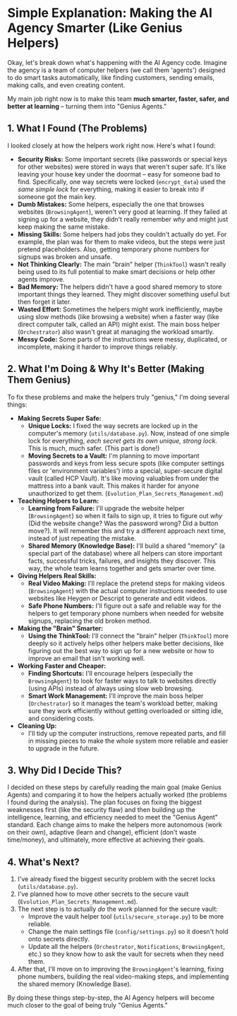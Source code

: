 # Simple Explanation: Making the AI Agency Smarter (Like Genius Helpers)

Okay, let's break down what's happening with the AI Agency code. Imagine the agency is a team of computer helpers (we call them 'agents') designed to do smart tasks automatically, like finding customers, sending emails, making calls, and even creating content.

My main job right now is to make this team **much smarter, faster, safer, and better at learning** – turning them into "Genius Agents."

## 1. What I Found (The Problems)

I looked closely at how the helpers work right now. Here's what I found:

*   **Security Risks:** Some important secrets (like passwords or special keys for other websites) were stored in ways that weren't super safe. It's like leaving your house key under the doormat – easy for someone bad to find. Specifically, one way secrets were locked (`encrypt_data`) used the *same simple lock* for everything, making it easier to break into if someone got the main key.
*   **Dumb Mistakes:** Some helpers, especially the one that browses websites (`BrowsingAgent`), weren't very good at learning. If they failed at signing up for a website, they didn't really remember *why* and might just keep making the same mistake.
*   **Missing Skills:** Some helpers had jobs they couldn't actually do yet. For example, the plan was for them to make videos, but the steps were just pretend placeholders. Also, getting temporary phone numbers for signups was broken and unsafe.
*   **Not Thinking Clearly:** The main "brain" helper (`ThinkTool`) wasn't really being used to its full potential to make smart decisions or help other agents improve.
*   **Bad Memory:** The helpers didn't have a good shared memory to store important things they learned. They might discover something useful but then forget it later.
*   **Wasted Effort:** Sometimes the helpers might work inefficiently, maybe using slow methods (like browsing a website) when a faster way (like direct computer talk, called an API) might exist. The main boss helper (`Orchestrator`) also wasn't great at managing the workload smartly.
*   **Messy Code:** Some parts of the instructions were messy, duplicated, or incomplete, making it harder to improve things reliably.

## 2. What I'm Doing & Why It's Better (Making Them Genius)

To fix these problems and make the helpers truly "genius," I'm doing several things:

*   **Making Secrets Super Safe:**
    *   **Unique Locks:** I fixed the way secrets are locked up in the computer's memory (`utils/database.py`). Now, instead of one simple lock for everything, *each secret gets its own unique, strong lock*. This is much, much safer. (This part is done!)
    *   **Moving Secrets to a Vault:** I'm planning to move important passwords and keys from less secure spots (like computer settings files or 'environment variables') into a special, super-secure digital vault (called HCP Vault). It's like moving valuables from under the mattress into a bank vault. This makes it harder for anyone unauthorized to get them. (`Evolution_Plan_Secrets_Management.md`)
*   **Teaching Helpers to Learn:**
    *   **Learning from Failure:** I'll upgrade the website helper (`BrowsingAgent`) so when it fails to sign up, it tries to figure out *why* (Did the website change? Was the password wrong? Did a button move?). It will remember this and try a different approach next time, instead of just repeating the mistake.
    *   **Shared Memory (Knowledge Base):** I'll build a shared "memory" (a special part of the database) where all helpers can store important facts, successful tricks, failures, and insights they discover. This way, the whole team learns together and gets smarter over time.
*   **Giving Helpers Real Skills:**
    *   **Real Video Making:** I'll replace the pretend steps for making videos (`BrowsingAgent`) with the actual computer instructions needed to use websites like Heygen or Descript to generate and edit videos.
    *   **Safe Phone Numbers:** I'll figure out a safe and reliable way for the helpers to get temporary phone numbers when needed for website signups, replacing the old broken method.
*   **Making the "Brain" Smarter:**
    *   **Using the ThinkTool:** I'll connect the "brain" helper (`ThinkTool`) more deeply so it actively helps other helpers make better decisions, like figuring out the best way to sign up for a new website or how to improve an email that isn't working well.
*   **Working Faster and Cheaper:**
    *   **Finding Shortcuts:** I'll encourage helpers (especially the `BrowsingAgent`) to look for faster ways to talk to websites directly (using APIs) instead of always using slow web browsing.
    *   **Smart Work Management:** I'll improve the main boss helper (`Orchestrator`) so it manages the team's workload better, making sure they work efficiently without getting overloaded or sitting idle, and considering costs.
*   **Cleaning Up:**
    *   I'll tidy up the computer instructions, remove repeated parts, and fill in missing pieces to make the whole system more reliable and easier to upgrade in the future.

## 3. Why Did I Decide This?

I decided on these steps by carefully reading the main goal (make Genius Agents) and comparing it to how the helpers actually worked (the problems I found during the analysis). The plan focuses on fixing the biggest weaknesses first (like the security flaw) and then building up the intelligence, learning, and efficiency needed to meet the "Genius Agent" standard. Each change aims to make the helpers more autonomous (work on their own), adaptive (learn and change), efficient (don't waste time/money), and ultimately, more effective at achieving their goals.

## 4. What's Next?

1.  I've already fixed the biggest security problem with the secret locks (`utils/database.py`).
2.  I've planned how to move other secrets to the secure vault (`Evolution_Plan_Secrets_Management.md`).
3.  The next step is to actually *do* the work planned for the secure vault:
    *   Improve the vault helper tool (`utils/secure_storage.py`) to be more reliable.
    *   Change the main settings file (`config/settings.py`) so it doesn't hold onto secrets directly.
    *   Update all the helpers (`Orchestrator`, `Notifications`, `BrowsingAgent`, etc.) so they know how to ask the vault for secrets when they need them.
4.  After that, I'll move on to improving the `BrowsingAgent`'s learning, fixing phone numbers, building the real video-making steps, and implementing the shared memory (Knowledge Base).

By doing these things step-by-step, the AI Agency helpers will become much closer to the goal of being truly "Genius Agents."